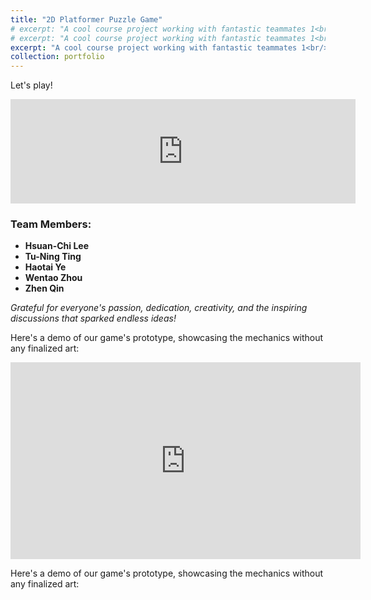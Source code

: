 ```yaml
---
title: "2D Platformer Puzzle Game"
# excerpt: "A cool course project working with fantastic teammates 1<br/><img src='/images/StageSceneGears.png'>"
# excerpt: "A cool course project working with fantastic teammates 1<br/><video src='/images/GearStage1.mp4' autoplay loop muted width='100%' style='max-height: 400px;'></video>"
excerpt: "A cool course project working with fantastic teammates 1<br/><video src='/images/GearStage1.mp4' autoplay loop muted width='100%'></video>"
collection: portfolio
---
```


Let's play! 
<iframe frameborder="0" src="https://itch.io/embed/1630415" width="552" height="167"><a href="https://zhen-qin.itch.io/ballexodus">Ball Exodus by Zhen_Qin</a></iframe>

### Team Members:
- **Hsuan-Chi Lee**
- **Tu-Ning Ting**
- **Haotai Ye**
- **Wentao Zhou**
- **Zhen Qin**

*Grateful for everyone's passion, dedication, creativity, and the inspiring discussions that sparked endless ideas!*


Here's a demo of our game's prototype, showcasing the mechanics without any finalized art:

<iframe width="560" height="315" src="https://www.youtube.com/embed/0Oji0gudaJk?si=m7TvQcy2aeDq6NKL" title="YouTube video player" frameborder="0" allow="accelerometer; autoplay; clipboard-write; encrypted-media; gyroscope; picture-in-picture; web-share" referrerpolicy="strict-origin-when-cross-origin" allowfullscreen></iframe>


Here's a demo of our game's prototype, showcasing the mechanics without any finalized art:
